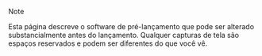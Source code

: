 > [!NOTE]
> Esta página descreve o software de pré-lançamento que pode ser alterado substancialmente antes do lançamento. Qualquer capturas de tela são espaços reservados e podem ser diferentes do que você vê. 